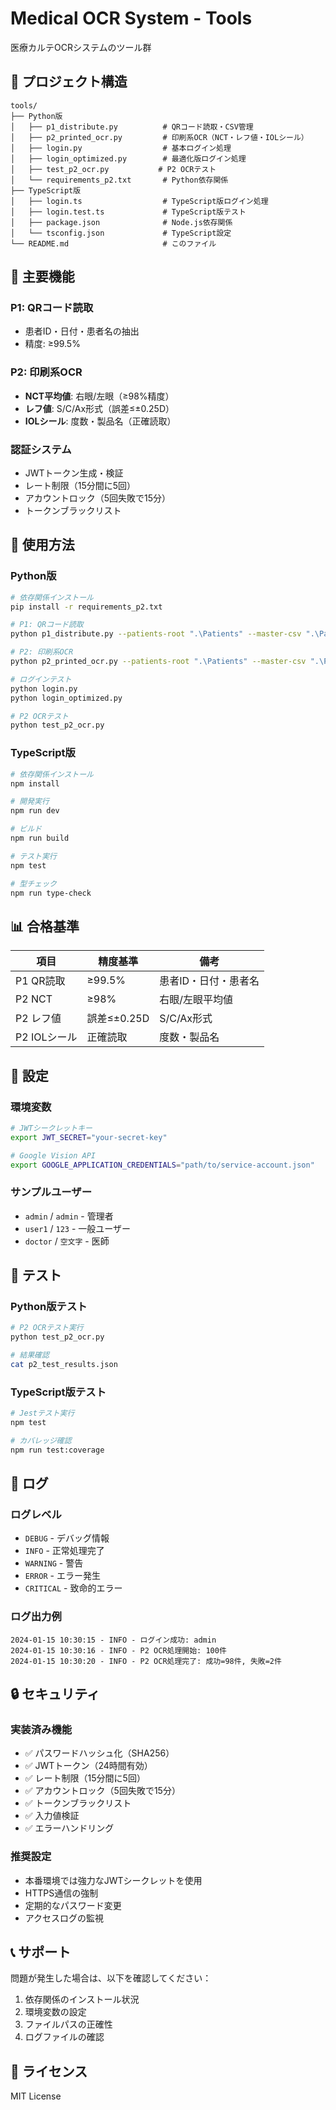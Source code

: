 # Medical OCR System - Tools

医療カルテOCRシステムのツール群

## 📁 プロジェクト構造

```
tools/
├── Python版
│   ├── p1_distribute.py          # QRコード読取・CSV管理
│   ├── p2_printed_ocr.py         # 印刷系OCR（NCT・レフ値・IOLシール）
│   ├── login.py                  # 基本ログイン処理
│   ├── login_optimized.py        # 最適化版ログイン処理
│   ├── test_p2_ocr.py           # P2 OCRテスト
│   └── requirements_p2.txt       # Python依存関係
├── TypeScript版
│   ├── login.ts                  # TypeScript版ログイン処理
│   ├── login.test.ts             # TypeScript版テスト
│   ├── package.json              # Node.js依存関係
│   └── tsconfig.json             # TypeScript設定
└── README.md                     # このファイル
```

## 🎯 主要機能

### P1: QRコード読取
- 患者ID・日付・患者名の抽出
- 精度: ≥99.5%

### P2: 印刷系OCR
- **NCT平均値**: 右眼/左眼（≥98%精度）
- **レフ値**: S/C/Ax形式（誤差≤±0.25D）
- **IOLシール**: 度数・製品名（正確読取）

### 認証システム
- JWTトークン生成・検証
- レート制限（15分間に5回）
- アカウントロック（5回失敗で15分）
- トークンブラックリスト

## 🚀 使用方法

### Python版

```bash
# 依存関係インストール
pip install -r requirements_p2.txt

# P1: QRコード読取
python p1_distribute.py --patients-root ".\Patients" --master-csv ".\Patients\master.csv" --apply

# P2: 印刷系OCR
python p2_printed_ocr.py --patients-root ".\Patients" --master-csv ".\Patients\master.csv" --apply

# ログインテスト
python login.py
python login_optimized.py

# P2 OCRテスト
python test_p2_ocr.py
```

### TypeScript版

```bash
# 依存関係インストール
npm install

# 開発実行
npm run dev

# ビルド
npm run build

# テスト実行
npm test

# 型チェック
npm run type-check
```

## 📊 合格基準

| 項目 | 精度基準 | 備考 |
|------|----------|------|
| P1 QR読取 | ≥99.5% | 患者ID・日付・患者名 |
| P2 NCT | ≥98% | 右眼/左眼平均値 |
| P2 レフ値 | 誤差≤±0.25D | S/C/Ax形式 |
| P2 IOLシール | 正確読取 | 度数・製品名 |

## 🔧 設定

### 環境変数
```bash
# JWTシークレットキー
export JWT_SECRET="your-secret-key"

# Google Vision API
export GOOGLE_APPLICATION_CREDENTIALS="path/to/service-account.json"
```

### サンプルユーザー
- `admin` / `admin` - 管理者
- `user1` / `123` - 一般ユーザー
- `doctor` / `空文字` - 医師

## 🧪 テスト

### Python版テスト
```bash
# P2 OCRテスト実行
python test_p2_ocr.py

# 結果確認
cat p2_test_results.json
```

### TypeScript版テスト
```bash
# Jestテスト実行
npm test

# カバレッジ確認
npm run test:coverage
```

## 📝 ログ

### ログレベル
- `DEBUG` - デバッグ情報
- `INFO` - 正常処理完了
- `WARNING` - 警告
- `ERROR` - エラー発生
- `CRITICAL` - 致命的エラー

### ログ出力例
```
2024-01-15 10:30:15 - INFO - ログイン成功: admin
2024-01-15 10:30:16 - INFO - P2 OCR処理開始: 100件
2024-01-15 10:30:20 - INFO - P2 OCR処理完了: 成功=98件, 失敗=2件
```

## 🔒 セキュリティ

### 実装済み機能
- ✅ パスワードハッシュ化（SHA256）
- ✅ JWTトークン（24時間有効）
- ✅ レート制限（15分間に5回）
- ✅ アカウントロック（5回失敗で15分）
- ✅ トークンブラックリスト
- ✅ 入力値検証
- ✅ エラーハンドリング

### 推奨設定
- 本番環境では強力なJWTシークレットを使用
- HTTPS通信の強制
- 定期的なパスワード変更
- アクセスログの監視

## 📞 サポート

問題が発生した場合は、以下を確認してください：

1. 依存関係のインストール状況
2. 環境変数の設定
3. ファイルパスの正確性
4. ログファイルの確認

## 📄 ライセンス

MIT License
